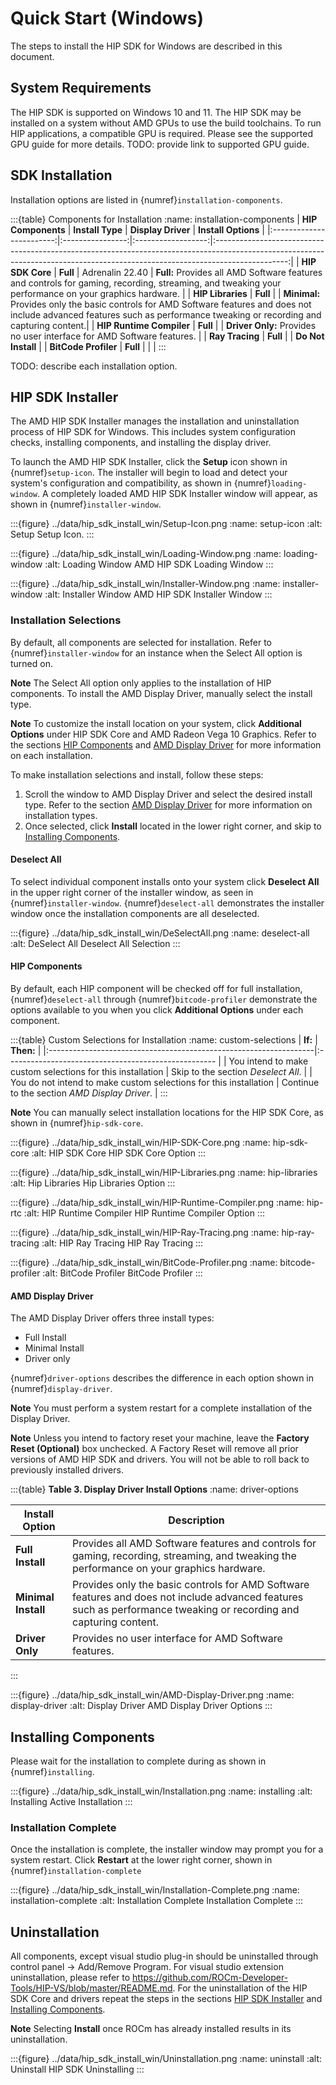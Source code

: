 # Quick Start (Windows)

The steps to install the HIP SDK for Windows are described in this document.

## System Requirements

The HIP SDK is supported on Windows 10 and 11. The HIP SDK may be installed on a
system without AMD GPUs to use the build toolchains. To run HIP applications, a
compatible GPU is required. Please see the supported GPU guide for more details.
TODO: provide link to supported GPU guide.

## SDK Installation

Installation options are listed in {numref}`installation-components`.

:::{table} Components for Installation
:name: installation-components
| **HIP Components**       | **Install Type** | **Display Driver** | **Install Options**                                                                                                                                                            |
|:------------------------:|:----------------:|:------------------:|:------------------------------------------------------------------------------------------------------------------------------------------------------------------------------:|
| **HIP SDK Core**         | **Full**         | Adrenalin 22.40    | **Full:** Provides all AMD Software features and controls for gaming, recording, streaming, and tweaking your performance on your graphics hardware.                           |
| **HIP Libraries**        | **Full**         |                    | **Minimal:** Provides only the basic controls for AMD Software features and does not include advanced features such as performance tweaking or recording and capturing content.|
| **HIP Runtime Compiler** | **Full**         |                    | **Driver Only:** Provides no user interface for AMD Software features.                                                                                                         |
| **Ray Tracing**          | **Full**         |                    | **Do Not Install**                                                                                                                                                             |
| **BitCode Profiler**     | **Full**         |                    |                                                                                                                                                                                |
:::

TODO: describe each installation option.

## HIP SDK Installer

The AMD HIP SDK Installer manages the installation and uninstallation process of
HIP SDK for Windows. This includes system configuration checks, installing
components, and installing the display driver.

To launch the AMD HIP SDK Installer, click the **Setup** icon shown in
{numref}`setup-icon`. The installer will begin to load and detect your system's
configuration and compatibility, as shown in {numref}`loading-window`. A
completely loaded AMD HIP SDK Installer window will appear, as shown in {numref}`installer-window`.

:::{figure} ../data/hip_sdk_install_win/Setup-Icon.png
:name: setup-icon
:alt: Setup
Setup Icon.
:::

:::{figure} ../data/hip_sdk_install_win/Loading-Window.png
:name: loading-window
:alt: Loading Window
AMD HIP SDK Loading Window
:::

:::{figure} ../data/hip_sdk_install_win/Installer-Window.png
:name: installer-window
:alt: Installer Window
AMD HIP SDK Installer Window
:::

### Installation Selections

By default, all components are selected for installation. Refer to {numref}`installer-window` for
an instance when the Select All option is turned on.

**Note** The Select All option only applies to the installation of HIP
components. To install the AMD Display Driver, manually select the install type.

**Note** To customize the install location on your system, click
**Additional Options** under HIP SDK Core and AMD Radeon Vega 10 Graphics. Refer
to the sections [HIP Components](#hip-components) and
[AMD Display Driver](#amd-display-driver) for more information on each
installation.

To make installation selections and install, follow these steps:

1. Scroll the window to AMD Display Driver and select the desired install type.
Refer to the section [AMD Display Driver](#amd-display-driver) for more
information on installation types.
2. Once selected, click **Install** located in the lower right corner, and skip
to [Installing Components](#installing-components).

#### Deselect All

To select individual component installs onto your system click **Deselect All**
in the upper right corner of the installer window, as seen in {numref}`installer-window`. {numref}`deselect-all`
demonstrates the installer window once the installation components are all
deselected.

:::{figure} ../data/hip_sdk_install_win/DeSelectAll.png
:name: deselect-all
:alt: DeSelect All
Deselect All Selection
:::

#### HIP Components

By default, each HIP component will be checked off for full installation,
{numref}`deselect-all` through {numref}`bitcode-profiler` demonstrate the options available to you when you click
**Additional Options** under each component.

:::{table} Custom Selections for Installation
:name: custom-selections
| **If:**                                                           | **Then:**                                            |
|:------------------------------------------------------------------|:---------------------------------------------------- |
| You intend to make custom selections for this installation        | Skip to the section _Deselect All_.                  |
| You do not intend to make custom selections for this installation | Continue to the section _AMD Display Driver_.        |
:::

**Note** You can manually select installation locations for the HIP SDK Core, as
shown in {numref}`hip-sdk-core`.

:::{figure} ../data/hip_sdk_install_win/HIP-SDK-Core.png
:name: hip-sdk-core
:alt: HIP SDK Core
HIP SDK Core Option
:::

:::{figure} ../data/hip_sdk_install_win/HIP-Libraries.png
:name: hip-libraries
:alt: Hip Libraries
Hip Libraries Option
:::

:::{figure} ../data/hip_sdk_install_win/HIP-Runtime-Compiler.png
:name: hip-rtc
:alt: HIP Runtime Compiler
HIP Runtime Compiler Option
:::

:::{figure} ../data/hip_sdk_install_win/HIP-Ray-Tracing.png
:name: hip-ray-tracing
:alt: HIP Ray Tracing
HIP Ray Tracing
:::

:::{figure} ../data/hip_sdk_install_win/BitCode-Profiler.png
:name: bitcode-profiler
:alt: BitCode Profiler
BitCode Profiler
:::

#### AMD Display Driver

The AMD Display Driver offers three install types:

- Full Install
- Minimal Install
- Driver only

{numref}`driver-options` describes the difference in each option shown in
{numref}`display-driver`.

**Note** You must perform a system restart for a complete installation of the
Display Driver.

**Note** Unless you intend to factory reset your machine, leave the
**Factory Reset (Optional)** box unchecked. A Factory Reset will remove all
prior versions of AMD HIP SDK and drivers. You will not be able to roll back to
previously installed drivers.

:::{table} **Table 3. Display Driver Install Options**
:name: driver-options

| **Install Option**  | **Description**                                                                                                                                                    |
|---------------------|--------------------------------------------------------------------------------------------------------------------------------------------------------------------|
| **Full Install**    | Provides all AMD Software features and controls for gaming, recording, streaming, and tweaking the performance on your graphics hardware.                          |
| **Minimal Install** | Provides only the basic controls for AMD Software features and does not include advanced features such as performance tweaking or recording and capturing content. |
| **Driver Only**     | Provides no user interface for AMD Software features.                                                                                                              |
:::

:::{figure} ../data/hip_sdk_install_win/AMD-Display-Driver.png
:name: display-driver
:alt: Display Driver
AMD Display Driver Options
:::

## Installing Components

Please wait for the installation to complete during as shown in {numref}`installing`.

:::{figure} ../data/hip_sdk_install_win/Installation.png
:name: installing
:alt: Installing
Active Installation
:::

### Installation Complete

Once the installation is complete, the installer window may prompt you for a
system restart. Click **Restart** at the lower right corner, shown in
{numref}`installation-complete`

:::{figure} ../data/hip_sdk_install_win/Installation-Complete.png
:name: installation-complete
:alt: Installation Complete
Installation Complete
:::

## Uninstallation

All components, except visual studio plug-in should be uninstalled through
control panel -> Add/Remove Program. For visual studio extension uninstallation,
please refer to
<https://github.com/ROCm-Developer-Tools/HIP-VS/blob/master/README.md>. For the
uninstallation of the HIP SDK Core and drivers repeat the steps in the sections
[HIP SDK Installer](#hip-sdk-installer) and
[Installing Components](#installing-components).

**Note** Selecting **Install** once ROCm has already installed results in its
uninstallation.

:::{figure} ../data/hip_sdk_install_win/Uninstallation.png
:name: uninstall
:alt: Uninstall
HIP SDK Uninstalling
:::
